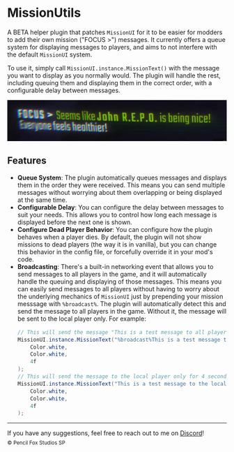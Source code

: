 # MissionUtils
A BETA helper plugin that patches ``MissionUI`` for it to be easier for modders to add their own mission ("FOCUS >") messages. It currently offers a queue system for displaying messages to players, and aims to not interfere with the default ``MissionUI`` system.

To use it, simply call ``MissionUI.instance.MissionText()`` with the message you want to display as you normally would. The plugin will handle the rest, including queuing them and displaying them in the correct order, with a configurable delay between messages.

![An example of a custom mission sent out to all players](https://raw.githubusercontent.com/PencilFoxStudios/REPOMissionUtils/refs/heads/main/example.png)

## Features
- **Queue System**: The plugin automatically queues messages and displays them in the order they were received. This means you can send multiple messages without worrying about them overlapping or being displayed at the same time.
- **Configurable Delay**: You can configure the delay between messages to suit your needs. This allows you to control how long each message is displayed before the next one is shown.
- **Configure Dead Player Behavior**: You can configure how the plugin behaves when a player dies. By default, the plugin will not show missions to dead players (the way it is in vanilla), but you can change this behavior in the config file, or forcefully override it in your mod's code.
- **Broadcasting**: There's a built-in networking event that allows you to send messages to all players in the game, and it will automatically handle the queuing and displaying of those messages. This means you can easily send messages to all players without having to worry about the underlying mechanics of ``MissionUI`` just by prepending your mission messsage with ``%broadcast%``. The plugin will automatically detect this and send the message to all players in the game. Without it, the message will be sent to the local player only. For example: 
    ```csharp
    // This will send the message "This is a test message to all players!" to all players in the game for 4 seconds
    MissionUI.instance.MissionText("%broadcast%This is a test message to all players!", 
        Color.white,
        Color.white,
        4f
    );
    // This will send the message to the local player only for 4 seconds
    MissionUI.instance.MissionText("This is a test message to the local player!", 
        Color.white,
        Color.white,
        4f
    );
    ```
___
If you have any suggestions, feel free to reach out to me on [Discord](https://discord.gg/yip)!
<br>
<sub>© Pencil Fox Studios SP</sub>